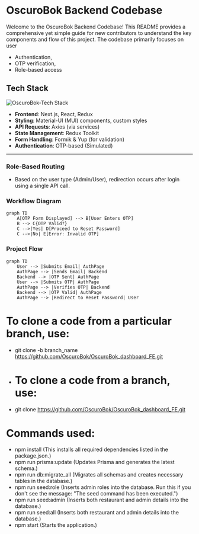 # OscuroBok Backend Codebase

Welcome to the OscuroBok Backend Codebase! This README provides a comprehensive yet simple guide for new contributors to understand the key components and flow of this project. The codebase primarily focuses on user 
- Authentication, 
- OTP verification,
- Role-based access

## Tech Stack

![OscuroBok-Tech Stack](https://github.com/user-attachments/assets/23c4d751-a1a4-427d-89a7-1582465acbf7)

- **Frontend**: Next.js, React, Redux
- **Styling**: Material-UI (MUI) components, custom styles
- **API Requests**: Axios (via services)
- **State Management**: Redux Toolkit
- **Form Handling**: Formik & Yup (for validation)
- **Authentication**: OTP-based (Simulated)

---

### Role-Based Routing
- Based on the user type (Admin/User), redirection occurs after login using a single API call.

### Workflow Diagram

```mermaid
graph TD
    A[OTP Form Displayed] --> B[User Enters OTP]
    B --> C{OTP Valid?}
    C -->|Yes| D[Proceed to Reset Password]
    C -->|No| E[Error: Invalid OTP]
```

### Project Flow

```mermaid
graph TD
    User --> |Submits Email| AuthPage
    AuthPage --> |Sends Email| Backend
    Backend --> |OTP Sent| AuthPage
    User --> |Submits OTP| AuthPage
    AuthPage --> |Verifies OTP| Backend
    Backend --> |OTP Valid| AuthPage
    AuthPage --> |Redirect to Reset Password| User

```
    
# To clone a code from a particular branch, use:
* git clone -b branch_name https://github.com/OscuroBok/OscuroBok_dashboard_FE.git

* # To clone a code from a branch, use:
* git clone https://github.com/OscuroBok/OscuroBok_dashboard_FE.git

# Commands used:
* npm install (This installs all required dependencies listed in the package.json.)
* npm run prisma:update (Updates Prisma and generates the latest schema.)
* npm run db:migrate_all (Migrates all schemas and creates necessary tables in the database.)
* npm run seed:role (Inserts admin roles into the database. Run this if you don't see the message: "The seed command has been executed.")
* npm run seed:admin (Inserts both restaurant and admin details into the database.)
* npm run seed:all (Inserts both restaurant and admin details into the database.)
* npm start (Starts the application.)
